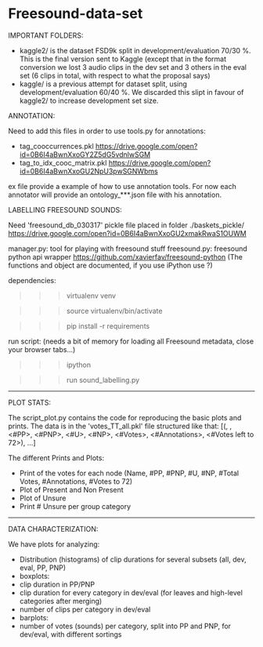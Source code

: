 # Freesound-data-set


IMPORTANT FOLDERS:
- kaggle2/ is the dataset FSD9k split in development/evaluation 70/30 %. This is the final version sent to Kaggle (except that in the format conversion we lost 3 audio clips in the dev set and 3 others in the eval set (6 clips in total, with respect to what the proposal says)
- kaggle/ is a previous attempt for dataset split, using development/evaluation 60/40 %. We discarded this slipt in favour of kaggle2/ to increase development set size.

ANNOTATION:

Need to add this files in order to use tools.py for annotations:
- tag_cooccurrences.pkl
https://drive.google.com/open?id=0B6I4aBwnXxoGY2Z5dG5vdnlwSGM
- tag_to_idx_cooc_matrix.pkl
https://drive.google.com/open?id=0B6I4aBwnXxoGU2NpU3pwSGNWbms

ex file provide a example of how to use annotation tools.
For now each annotator will provide an ontology_***.json file with his annotation.




LABELLING FREESOUND SOUNDS:

Need 'freesound_db_030317' pickle file placed in folder ./baskets_pickle/
https://drive.google.com/open?id=0B6I4aBwnXxoGU2xmakRwaS1OUWM

manager.py: tool for playing with freesound stuff
freesound.py: freesound python api wrapper
https://github.com/xavierfav/freesound-python
(The functions and object are documented, if you use iPython use <instance>?)


dependencies:

>>> virtualenv venv

>>> source virtualenv/bin/activate

>>> pip install -r requirements


run script: (needs a bit of memory for loading all Freesound metadata, close your browser tabs...)

>>> ipython

>>> run sound_labelling.py

_______________________________________


PLOT STATS:

The script_plot.py contains the code for reproducing the basic plots and prints.
The data is in the 'votes_TT_all.pkl' file structured like that:
[(<id>, <name>, <#PP>, <#PNP>, <#U>, <#NP>, <#Votes>, <#Annotations>, <#Votes left to 72>), ...]

The different Prints and Plots:
- Print of the votes for each node (Name, #PP, #PNP, #U, #NP, #Total Votes, #Annotations, #Votes to 72)
- Plot of Present and Non Present 
- Plot of Unsure
- Print # Unsure per group category 

_______________________________________

DATA CHARACTERIZATION:

We have plots for analyzing:
- Distribution (histograms) of clip durations for several subsets (all, dev, eval, PP, PNP)
- boxplots:
 - clip duration in PP/PNP
 - clip duration for every category in dev/eval (for leaves and high-level categories after merging)
 - number of clips per category in dev/eval
- barplots:
 - number of votes (sounds) per category, split into PP and PNP, for dev/eval, with different sortings

